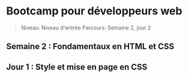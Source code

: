 # Bootcamp pour développeurs web

> Niveau: Niveau d'entrée
> Parcours: Semaine 2, jour 2

## Semaine 2 : Fondamentaux en HTML et CSS

## Jour 1 : Style et mise en page en CSS